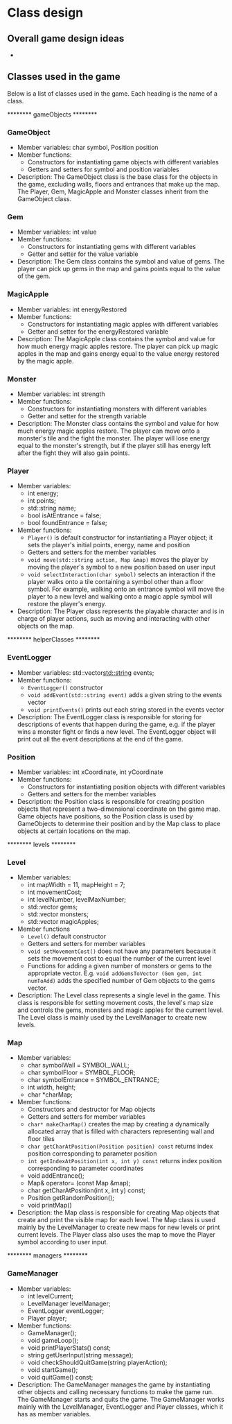 # Class design

## Overall game design ideas

-

## Classes used in the game

Below is a list of classes used in the game. Each heading is the name of a class.

******** gameObjects ********

### GameObject

- Member variables: char symbol, Position position
- Member functions:
    - Constructors for instantiating game objects with different variables
    - Getters and setters for symbol and position variables
- Description: The GameObject class is the base class for the objects in the game, excluding walls, floors and 
  entrances that make up the map. The Player, Gem, MagicApple and Monster classes inherit from the GameObject class.

### Gem

- Member variables: int value
- Member functions:
    - Constructors for instantiating gems with different variables
    - Getter and setter for the value variable
- Description: The Gem class contains the symbol and value of gems. The player can pick up gems in the map and gains 
  points equal to the value of the gem.
  
### MagicApple

- Member variables: int energyRestored
- Member functions:
    - Constructors for instantiating magic apples with different variables
    - Getter and setter for the energyRestored variable
- Description: The MagicApple class contains the symbol and value for how much energy magic apples restore. The player 
  can pick up magic apples in the map and gains energy equal to the value energy restored by the magic apple.
  
### Monster

- Member variables: int strength
- Member functions:
    - Constructors for instantiating monsters with different variables
    - Getter and setter for the strength variable
- Description: The Monster class contains the symbol and value for how much energy magic apples restore. The player
  can move onto a monster's tile and the fight the monster. The player will lose energy equal to the monster's 
  strength, but if the player still has energy left after the fight they will also gain points.
  
### Player
- Member variables:
  - int energy;
  - int points;
  - std::string name;
  - bool isAtEntrance = false;
  - bool foundEntrance = false;
- Member functions:
    - `Player()` is default constructor for instantiating a Player object; it sets the player's initial points, energy,
    name and position
    - Getters and setters for the member variables
    - `void move(std::string action, Map &map)` moves the player by moving the player's symbol to a new position based 
    on user input
    - `void selectInteraction(char symbol)` selects an interaction if the player walks onto a tile containing a 
      symbol other than a floor symbol. For example, walking onto an entrance symbol will move the player to a new 
      level and walking onto a magic apple symbol will restore the player's energy.
- Description: The Player class represents the playable character and is in charge of player actions, such as moving 
  and interacting with other objects on the map.

******** helperClasses ********

### EventLogger

- Member variables: std::vector<std::string> events;
- Member functions:
  - `EventLogger()` constructor
  - `void addEvent(std::string event)` adds a given string to the events vector
  - `void printEvents()` prints out each string stored in the events vector
- Description: The EventLogger class is responsible for storing for descriptions of events that happen during the 
  game, e.g. if the player wins a monster fight or finds a new level. The EventLogger object will print out all the 
  event descriptions at the end of the game.
  
### Position

- Member variables: int xCoordinate, int yCoordinate
- Member functions:
  - Constructors for instantiating position objects with different variables
  - Getters and setters for the member variables
- Description: the Position class is responsible for creating position objects that represent a two-dimensional 
  coordinate on the game map. Game objects have positions, so the Position class is used by GameObjects to determine 
  their position and by the Map class to place objects at certain locations on the map.

******** levels ********

### Level

- Member variables:
  - int mapWidth = 11, mapHeight = 7;
  - int movementCost;
  - int levelNumber, levelMaxNumber;
  - std::vector<GameObject> gems;
  - std::vector<GameObject> monsters;
  - std::vector<GameObject> magicApples;
- Member functions
  - `Level()` default constructor
  - Getters and setters for member variables
  - `void setMovementCost()` does not have any parameters because it sets the movement cost to equal the number of 
    the current level
  - Functions for adding a given number of monsters or gems to the appropriate vector. E.g. `void addGemsToVector
    (Gem gem, int numToAdd)` adds the specified number of Gem objects to the gems vector.
- Description: The Level class represents a single level in the game. This class is responsible for setting movement 
  costs, the level's map size and controls the gems, monsters and magic apples for the current level. The Level 
  class is mainly used by the LevelManager to create new levels.
  
### Map

- Member variables:
  - char symbolWall = SYMBOL_WALL;
  - char symbolFloor = SYMBOL_FLOOR;
  - char symbolEntrance = SYMBOL_ENTRANCE;
  - int width, height;
  - char *charMap;
- Member functions:
  - Constructors and destructor for Map objects
  - Getters and setters for member variables
  - `char* makeCharMap()` creates the map by creating a dynamically allocated array that is filled with characters 
    representing wall and floor tiles
  - `char getCharAtPosition(Position position) const` returns index position corresponding to parameter position
  - `int getIndexAtPosition(int x, int y) const` returns index position corresponding to parameter coordinates
  - void addEntrance();
  - Map& operator= (const Map &map);
  - char getCharAtPosition(int x, int y) const;
  - Position getRandomPosition();
  - void printMap()
- Description: the Map class is responsible for creating Map objects that create and print the visible map for each 
  level. The Map class is used mainly by the LevelManager to create new maps for new levels or print current levels. 
  The Player class also uses the map to move the Player symbol according to user input.

******** managers ********

### GameManager

- Member variables:
  - int levelCurrent;
  - LevelManager levelManager;
  - EventLogger eventLogger;
  - Player player;
- Member functions:
  - GameManager();
  - void gameLoop();
  - void printPlayerStats() const;
  - string getUserInput(string message);
  - void checkShouldQuitGame(string playerAction);
  - void startGame();
  - void quitGame() const;
- Description: The GameManager manages the game by instantiating other objects and calling necessary functions to 
  make the game run. The GameManager starts and quits the game. The GameManager works mainly with the LevelManager, 
  EventLogger and Player classes, which it has as member variables.